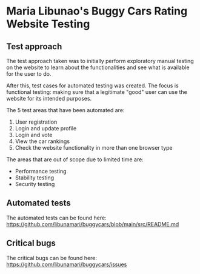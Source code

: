 # Maria Libunao's Buggy Cars Rating Website Testing

## Test approach

The test approach taken was to initially perform exploratory manual testing on the website to learn about the functionalities and see what is available for the user to do.

After this, test cases for automated testing was created.
The focus is functional testing: making sure that a legitimate "good" user can use the website for its intended purposes.

The 5 test areas that have been automated are:
1. User registration
2. Login and update profile
3. Login and vote
4. View the car rankings
5. Check the website functionality in more than one browser type

The areas that are out of scope due to limited time are:
* Performance testing
* Stability testing
* Security testing

## Automated tests

The automated tests can be found here: https://github.com/libunamari/buggycars/blob/main/src/README.md

## Critical bugs

The critical bugs can be found here: https://github.com/libunamari/buggycars/issues
